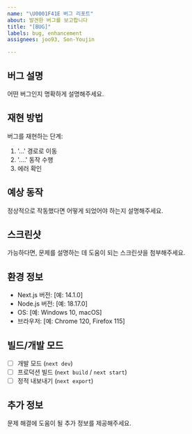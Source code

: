 ```yaml
---
name: "\U0001F41E 버그 리포트"
about: 발견한 버그를 보고합니다
title: "[BUG]"
labels: bug, enhancement
assignees: joo93, Son-Youjin

---
```


## 버그 설명
어떤 버그인지 명확하게 설명해주세요.

## 재현 방법
버그를 재현하는 단계:
1. '...' 경로로 이동
2. '....' 동작 수행
3. 에러 확인

## 예상 동작
정상적으로 작동했다면 어떻게 되었어야 하는지 설명해주세요.

## 스크린샷
가능하다면, 문제를 설명하는 데 도움이 되는 스크린샷을 첨부해주세요.

## 환경 정보
 - Next.js 버전: [예: 14.1.0]
 - Node.js 버전: [예: 18.17.0]
 - OS: [예: Windows 10, macOS]
 - 브라우저: [예: Chrome 120, Firefox 115]

## 빌드/개발 모드
- [ ] 개발 모드 (`next dev`)
- [ ] 프로덕션 빌드 (`next build` / `next start`)
- [ ] 정적 내보내기 (`next export`)

## 추가 정보
문제 해결에 도움이 될 추가 정보를 제공해주세요.
